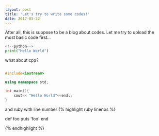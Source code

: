 ```yaml
---
layout: post
title: "Let's try to write some codes!"
date: 2017-05-22
---
```




After all, this is suppose to be a blog about codes. Let me try to upload the most basic code first...

```python
<!--python-->
print("Hello World")

```
what about cpp?

```cpp

#include<iostream>

using namespace std;

int main(){
    cout<< "Hello World"<<endl;
}

```
and ruby with line number
{% highlight ruby linenos %}

def foo
  puts 'foo'
end

{% endhighlight %}
